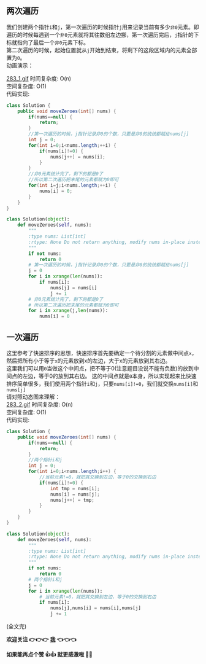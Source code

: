 ## 两次遍历
我们创建两个指针```i```和```j```，第一次遍历的时候指针```j```用来记录当前有多少```非0```元素。即遍历的时候每遇到一个```非0```元素就将其往数组左边挪，第一次遍历完后，```j```指针的下标就指向了最后一个```非0```元素下标。  
第二次遍历的时候，起始位置就从```j```开始到结束，将剩下的这段区域内的元素全部置为```0```。   
动画演示：

 [283_1.gif](https://pic.leetcode-cn.com/9669b4ffb158eaeeee6f0cd66a70f24411575edab1ab8a037c4c9084b1c743f5-283_1.gif)
时间复杂度: O(n)   
空间复杂度: O(1)   
代码实现:
```Java []
class Solution {
	public void moveZeroes(int[] nums) {
		if(nums==null) {
			return;
		}
		//第一次遍历的时候，j指针记录非0的个数，只要是非0的统统都赋给nums[j]
		int j = 0;
		for(int i=0;i<nums.length;++i) {
			if(nums[i]!=0) {
				nums[j++] = nums[i];
			}
		}
		//非0元素统计完了，剩下的都是0了
		//所以第二次遍历把末尾的元素都赋为0即可
		for(int i=j;i<nums.length;++i) {
			nums[i] = 0;
		}
	}
}	
```
```Python []
class Solution(object):
	def moveZeroes(self, nums):
		"""
		:type nums: List[int]
		:rtype: None Do not return anything, modify nums in-place instead.
		"""
		if not nums:
			return 0
		# 第一次遍历的时候，j指针记录非0的个数，只要是非0的统统都赋给nums[j]	
		j = 0
		for i in xrange(len(nums)):
			if nums[i]:
				nums[j] = nums[i]
				j += 1
		# 非0元素统计完了，剩下的都是0了
		# 所以第二次遍历把末尾的元素都赋为0即可
		for i in xrange(j,len(nums)):
			nums[i] = 0
```
   
   
   
## 一次遍历
这里参考了快速排序的思想，快速排序首先要确定一个待分割的元素做中间点```x```，然后把所有小于等于```x```的元素放到x的左边，大于x的元素放到其右边。   
这里我们可以用```0```当做这个中间点，把不等于0(注意题目没说不能有负数)的放到中间点的左边，等于0的放到其右边。
这的中间点就是```0```本身，所以实现起来比快速排序简单很多，我们使用两个指针```i```和```j```，只要```nums[i]!=0```，我们就交换```nums[i]```和```nums[j]```   
请对照动态图来理解：   
 [283_2.gif](https://pic.leetcode-cn.com/36d1ac5d689101cbf9947465e94753c626eab7fcb736ae2175f5d87ebc85fdf0-283_2.gif)
时间复杂度: O(n)   
空间复杂度: O(1)   
代码实现:   
```Java []
class Solution {
	public void moveZeroes(int[] nums) {
		if(nums==null) {
			return;
		}
		//两个指针i和j
		int j = 0;
		for(int i=0;i<nums.length;i++) {
			//当前元素!=0，就把其交换到左边，等于0的交换到右边
			if(nums[i]!=0) {
				int tmp = nums[i];
				nums[i] = nums[j];
				nums[j++] = tmp;
			}
		}
	}
}	
```
```Python []
class Solution(object):
	def moveZeroes(self, nums):
		"""
		:type nums: List[int]
		:rtype: None Do not return anything, modify nums in-place instead.
		"""
		if not nums:
			return 0
		# 两个指针i和j
		j = 0
		for i in xrange(len(nums)):
			# 当前元素!=0，就把其交换到左边，等于0的交换到右边
			if nums[i]:
				nums[j],nums[i] = nums[i],nums[j]
				j += 1
```
(全文完)   
   
**欢迎关注 👉👉👉 [我](https://leetcode-cn.com/u/wang_ni_ma/) 👈👈👈**   

**如果能再点个赞 👍👍 就更感激啦 💓💓**

